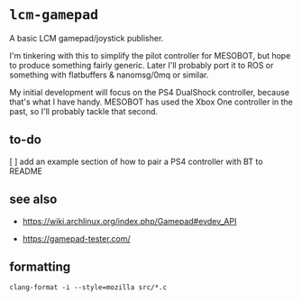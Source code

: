 `lcm-gamepad`
=============

A basic LCM gamepad/joystick publisher.

I'm tinkering with this to simplify the pilot controller for MESOBOT, but
hope to produce something fairly generic. Later I'll probably port it to ROS
or something with flatbuffers & nanomsg/0mq or similar.

My initial development will focus on the PS4 DualShock controller, because
that's what I have handy. MESOBOT has used the Xbox One controller in the
past, so I'll probably tackle that second.

to-do
-----

[ ] add an example section of how to pair a PS4 controller with BT to README

see also
--------

- https://wiki.archlinux.org/index.php/Gamepad#evdev_API

- https://gamepad-tester.com/

formatting
----------

```
clang-format -i --style=mozilla src/*.c
```
